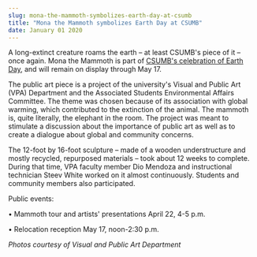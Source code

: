 ```yaml
---
slug: mona-the-mammoth-symbolizes-earth-day-at-csumb
title: "Mona the Mammoth symbolizes Earth Day at CSUMB"
date: January 01 2020
---
```


 
<p>
  A long-extinct creature roams the earth – at least CSUMB's piece of it – once
  again. Mona the Mammoth is part of
  <a
    href="https://news.csumb.edu/news/2014/apr/14/csumb-goes-green-earth-day-events"
    >CSUMB's celebration of Earth Day</a
  >, and will remain on display through May 17.
</p>
<p>
  The public art piece is a project of the university's Visual and Public Art
  (VPA) Department and the Associated Students Environmental Affairs Committee.
  The theme was chosen because of its association with global warming, which
  contributed to the extinction of the animal. The mammoth is, quite literally,
  the elephant in the room. The project was meant to stimulate a discussion
  about the importance of public art as well as to create a dialogue about
  global and community concerns.
</p>
<p>
  The 12-foot by 16-foot sculpture – made of a wooden understructure and mostly
  recycled, repurposed materials – took about 12 weeks to complete. During that
  time, VPA faculty member Dio Mendoza and instructional technician Steev White
  worked on it almost continuously. Students and community members also
  participated.
</p>
<p>Public events:</p>
<p>• Mammoth tour and artists' presentations April 22, 4-5 p.m.</p>
<p>• Relocation reception May 17, noon-2:30 p.m.</p>
<p><em>Photos courtesy of Visual and Public Art Department</em></p>
 
